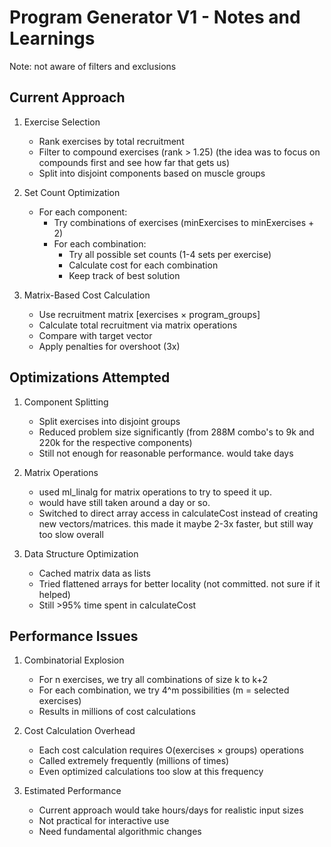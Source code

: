 # Program Generator V1 - Notes and Learnings

Note: not aware of filters and exclusions

## Current Approach
1. Exercise Selection
   - Rank exercises by total recruitment
   - Filter to compound exercises (rank > 1.25) (the idea was to focus on compounds first and see how far that gets us)
   - Split into disjoint components based on muscle groups

2. Set Count Optimization
   - For each component:
     - Try combinations of exercises (minExercises to minExercises + 2)
     - For each combination:
       - Try all possible set counts (1-4 sets per exercise)
       - Calculate cost for each combination
       - Keep track of best solution

3. Matrix-Based Cost Calculation
   - Use recruitment matrix [exercises × program_groups]
   - Calculate total recruitment via matrix operations
   - Compare with target vector
   - Apply penalties for overshoot (3x)

## Optimizations Attempted
1. Component Splitting
   - Split exercises into disjoint groups
   - Reduced problem size significantly (from 288M combo's to 9k and 220k for the respective components)
   - Still not enough for reasonable performance. would take days

2. Matrix Operations
   - used ml_linalg for matrix operations to try to speed it up. 
   - would have still taken around a day or so.
   - Switched to direct array access in calculateCost instead of creating new vectors/matrices.
   this made it maybe 2-3x faster, but still way too slow overall

3. Data Structure Optimization
   - Cached matrix data as lists
   - Tried flattened arrays for better locality (not committed. not sure if it helped)
   - Still >95% time spent in calculateCost

## Performance Issues
1. Combinatorial Explosion
   - For n exercises, we try all combinations of size k to k+2
   - For each combination, we try 4^m possibilities (m = selected exercises)
   - Results in millions of cost calculations

2. Cost Calculation Overhead
   - Each cost calculation requires O(exercises × groups) operations
   - Called extremely frequently (millions of times)
   - Even optimized calculations too slow at this frequency

3. Estimated Performance
   - Current approach would take hours/days for realistic input sizes
   - Not practical for interactive use
   - Need fundamental algorithmic changes
